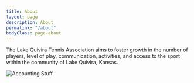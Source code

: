 ```yaml
---
title: About
layout: page
description: About
permalink: "/about"
bodyClass: page-about
---
```


The Lake Quivira Tennis Association aims to foster growth in the number of players, level of play, communication, activities, and access to the sport within the community of Lake Quivira, Kansas.

![Accounting Stuff](/images/thom-holmes-Lrfw0U_o9I0-unsplash.jpg)
